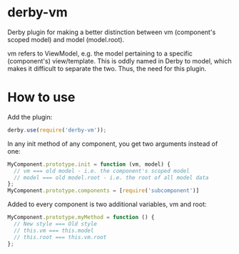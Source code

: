 # derby-vm
Derby plugin for making a better distinction between vm (component's scoped model) and model (model.root). 

vm refers to ViewModel, e.g. the model pertaining to a specific (component's) view/template. This is oddly named in Derby to model, which makes it difficult to separate the two. Thus, the need for this plugin.

How to use
==========

Add the plugin:
```javascript
derby.use(require('derby-vm'));
```

In any init method of any component, you get two arguments instead of one:
```javascript
MyComponent.prototype.init = function (vm, model) {
  // vm === old model - i.e. the component's scoped model
  // model === old model.root - i.e. the root of all model data
};
MyComponent.prototype.components = [require('subcomponent')]
```

Added to every component is two additional variables, vm and root: 
```javascript
MyComponent.prototype.myMethod = function () {
  // New style === Old style
  // this.vm === this.model
  // this.root === this.vm.root
};
```
